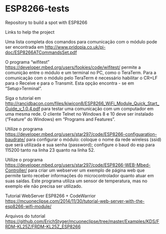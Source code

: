 # ESP8266-tests
Repository to build a spot with ESP8266

Links to help the project

Uma lista completa dos
comandos para comunicação com o módulo pode ser encontrada em
http://www.pridopia.co.uk/pi-doc/ESP8266ATCommandsSet.pdf

O programa “wifitest”
https://developer.mbed.org/users/fookies/code/wifitest/
permite a comunição entre o módulo e um terminal no PC, como o TeraTerm. Para a
comunicação com o módulo pelo TeraTerm é necessário habilitar o CR+LF para o
Receive e para o Transmit. Esta opção encontra - se em “Setup>Terminal”.

Siga o tutorial em
http://rancidbacon.com/files/kiwicon8/ESP8266_WiFi_Module_Quick_Start_Guide_v_1.0.4.pdf
para testar uma comunicação com um computador em uma mesma rede.
O cliente Telnet no Windows 8 e 10 deve ser instalado (“Feature” do Windows) em
“Programs and Features”.

Utilize o programa
https://developer.mbed.org/users/star297/code/ESP8266-configuaration-baudrate/
para configurar o módulo: coloque o nome da rede wireless (ssid) 
que será utilizada e sua senha (password); 
configure o baud do esp para 115200 tanto na linha 23 quanto na linha 52.

Utilize o programa
https://developer.mbed.org/users/star297/code/ESP8266-WEB-Mbed-Controller/
para criar um webserver um exemplo de página web que 
permite tanto receber informações do microcontrolador quanto atuar em suas
saídas. Este programa utiliza um sensor de temperatura, mas no exemplo ele não
precisa ser utilizado.

Tutorial WebServer ESP8266 + CodeWarrior
https://mcuoneclipse.com/2014/11/30/tutorial-web-server-with-the-esp8266-wifi-module/

Arquivos do tutorial
https://github.com/ErichStyger/mcuoneclipse/tree/master/Examples/KDS/FRDM-KL25Z/FRDM-KL25Z_ESP8266
